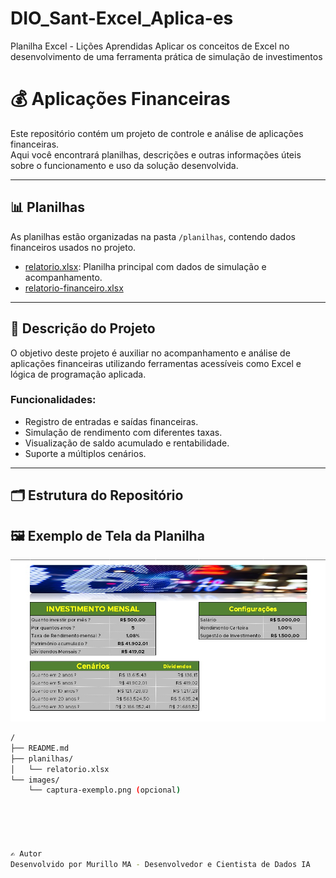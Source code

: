 # DIO_Sant-Excel_Aplica-es
Planilha Excel - Lições Aprendidas 
Aplicar os conceitos de Excel no desenvolvimento de uma ferramenta prática de simulação de investimentos

# 💰 Aplicações Financeiras

Este repositório contém um projeto de controle e análise de aplicações financeiras.  
Aqui você encontrará planilhas, descrições e outras informações úteis sobre o funcionamento e uso da solução desenvolvida.

---

## 📊 Planilhas

As planilhas estão organizadas na pasta `/planilhas`, contendo dados financeiros usados no projeto.

- [relatorio.xlsx](./planilhas/relatorio.xlsx): Planilha principal com dados de simulação e acompanhamento.
- [relatorio-financeiro.xlsx](./planilhas/relatorio-financeiro.xlsx)

---

## 🧾 Descrição do Projeto

O objetivo deste projeto é auxiliar no acompanhamento e análise de aplicações financeiras utilizando ferramentas acessíveis como Excel e lógica de programação aplicada.

### Funcionalidades:
- Registro de entradas e saídas financeiras.
- Simulação de rendimento com diferentes taxas.
- Visualização de saldo acumulado e rentabilidade.
- Suporte a múltiplos cenários.

---

## 🗂 Estrutura do Repositório


## 🖼 Exemplo de Tela da Planilha


![Visual da planilha](./images/Projeto%20Teste%20Excel.jpg)


```bash
/
├── README.md
├── planilhas/
│   └── relatorio.xlsx
└── images/
    └── captura-exemplo.png (opcional)





✍️ Autor
Desenvolvido por Murillo MA - Desenvolvedor e Cientista de Dados IA
